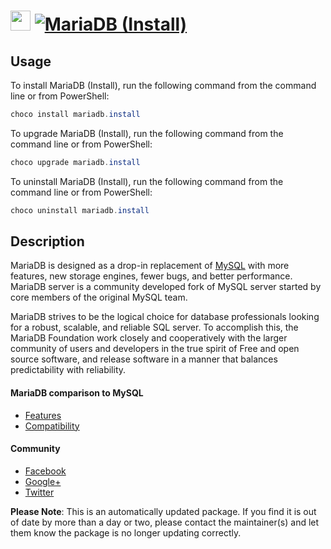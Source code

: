 ﻿# <img src="https://cdn.jsdelivr.net/gh/mkevenaar/chocolatey-packages@320be0f0eca14083b7ba734b13a417b407225a8b/icons/mariadb.png" width="32" height="32"/> [![MariaDB (Install)](https://img.shields.io/chocolatey/v/mariadb.install.svg?label=MariaDB+(Install))](https://chocolatey.org/packages/mariadb.install)

## Usage
To install MariaDB (Install), run the following command from the command line or from PowerShell:
```powershell
choco install mariadb.install
```

To upgrade MariaDB (Install), run the following command from the command line or from PowerShell:
```powershell
choco upgrade mariadb.install
```

To uninstall MariaDB (Install), run the following command from the command line or from PowerShell:
```powershell
choco uninstall mariadb.install
```

## Description
MariaDB is designed as a drop-in replacement of [MySQL](https://chocolatey.org/packages/mysql) with more features, new storage engines, fewer bugs, and better performance. MariaDB server is a community developed fork of MySQL server started by core members of the original MySQL team.

MariaDB strives to be the logical choice for database professionals looking for a robust, scalable, and reliable SQL server. To accomplish this, the MariaDB Foundation work closely and cooperatively with the larger community of users and developers in the true spirit of Free and open source software, and release software in a manner that balances predictability with reliability.

#### MariaDB comparison to MySQL
* [Features](https://mariadb.com/kb/en/mariadb/mariadb-vs-mysql-features/)
* [Compatibility](https://mariadb.com/kb/en/mariadb/mariadb-vs-mysql-compatibility/)

#### Community
* [Facebook](https://www.facebook.com/MariaDB.dbms)
* [Google+](https://plus.google.com/+mariadb)
* [Twitter](https://twitter.com/mariadb)

**Please Note**: This is an automatically updated package. If you find it is
out of date by more than a day or two, please contact the maintainer(s) and
let them know the package is no longer updating correctly.

